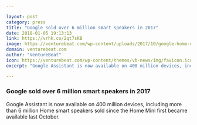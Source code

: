 ```yaml
---

layout: post
category: press
title: "Google sold over 6 million smart speakers in 2017"
date: 2018-01-05 19:13:13
link: https://vrhk.co/2qt7sKB
image: https://venturebeat.com/wp-content/uploads/2017/10/google-home-mini1.jpg?fit=780%2C585&strip=all
domain: venturebeat.com
author: "VentureBeat"
icon: https://venturebeat.com/wp-content/themes/vb-news/img/favicon.ico
excerpt: "Google Assistant is now available on 400 million devices, including more than 6 million Home smart speakers sold since the Home Mini first became available last October."

---
```


### Google sold over 6 million smart speakers in 2017

Google Assistant is now available on 400 million devices, including more than 6 million Home smart speakers sold since the Home Mini first became available last October.